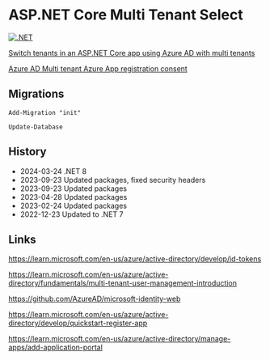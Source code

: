 # ASP.NET Core Multi Tenant Select

[![.NET](https://github.com/damienbod/AspNetCoreTenantSelect/actions/workflows/dotnet.yml/badge.svg)](https://github.com/damienbod/AspNetCoreTenantSelect/actions/workflows/dotnet.yml)

[Switch tenants in an ASP.NET Core app using Azure AD with multi tenants](https://damienbod.com/2022/10/31/switch-tenants-in-an-asp-net-core-app-using-azure-ad-with-multi-tenants/)

[Azure AD Multi tenant Azure App registration consent](https://damienbod.com/2023/01/02/azure-ad-multi-tenant-azure-app-registration-consent/)

## Migrations

```
Add-Migration "init"

Update-Database
```

## History

- 2024-03-24 .NET 8
- 2023-09-23 Updated packages, fixed security headers
- 2023-09-23 Updated packages
- 2023-04-28 Updated packages
- 2023-02-24 Updated packages
- 2022-12-23 Updated to .NET 7

## Links

https://learn.microsoft.com/en-us/azure/active-directory/develop/id-tokens

https://learn.microsoft.com/en-us/azure/active-directory/fundamentals/multi-tenant-user-management-introduction

https://github.com/AzureAD/microsoft-identity-web

https://learn.microsoft.com/en-us/azure/active-directory/develop/quickstart-register-app

https://learn.microsoft.com/en-us/azure/active-directory/manage-apps/add-application-portal
